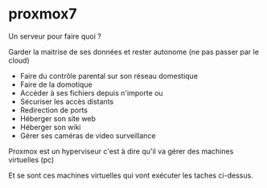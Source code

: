 # proxmox7

Un serveur pour faire quoi ?

Garder la maitrise de ses données et rester autonome
(ne pas passer par le cloud)

- Faire du contrôle parental sur son réseau domestique
- Faire de la domotique
- Accéder à ses fichiers depuis n'importe ou
- Sécuriser les accès distants
- Redirection de ports
- Héberger son site web
- Héberger son wiki
- Gérer ses caméras de video surveillance

Proxmox est un hyperviseur c'est à dire qu'il va gérer des machines virtuelles (pc)

Et se sont ces machines virtuelles qui vont exécuter les taches ci-dessus.
